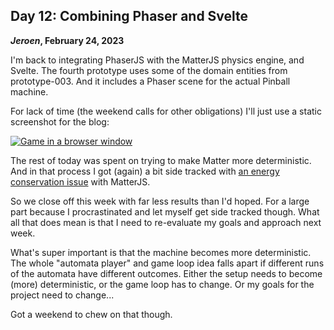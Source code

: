 ## Day 12: Combining Phaser and Svelte

**_Jeroen_, February 24, 2023**

I'm back to integrating PhaserJS with the MatterJS physics engine, and Svelte.
The fourth prototype uses some of the domain entities from prototype-003.
And it includes a Phaser scene for the actual Pinball machine.

For lack of time (the weekend calls for other obligations) I'll just use a static screenshot for the blog:

[![Game in a browser window](/img/pincrediball-prototype-004-part1.png)](/img/pincrediball-prototype-004-part1.png)

The rest of today was spent on trying to make Matter more deterministic.
And in that process I got (again) a bit side tracked with [an energy conservation issue](https://github.com/liabru/matter-js/issues/256#issuecomment-1443680697) with MatterJS.

So we close off this week with far less results than I'd hoped.
For a large part because I procrastinated and let myself get side tracked though.
What all that does mean is that I need to re-evaluate my goals and approach next week.

What's super important is that the machine becomes more deterministic.
The whole "automata player" and game loop idea falls apart if different runs of the automata have different outcomes.
Either the setup needs to become (more) deterministic, or the game loop has to change.
Or my goals for the project need to change...

Got a weekend to chew on that though.
